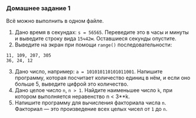 ### Домашнее задание 1
Всё можно выполнить в одном файле.  
1. Дано время в секундах: `s = 56565`. Переведите это в часы и минуты и выведите строку вида `15ч42м`. Оставшиеся секунды опустите.  
2. Выведите на экран при помощи `range()` последовательности:  
```
11, 109, 207, 305
36, 24, 12
```
3. Дано число, например: `a = 101010110101011001`. Напишите программу, которая посчитает количество единиц в нём, и если оно больше 5, выведите цифрой это количество.  
4. Дано целое число `n`, `n > 1`. Найдите наименьшее число `k`, при котором выполняется неравенство n < 3\**k.
5. Напишите программу для вычисления факториала числа `n`. Факториал — это произведение всех целых чисел от `1` до `n`.
